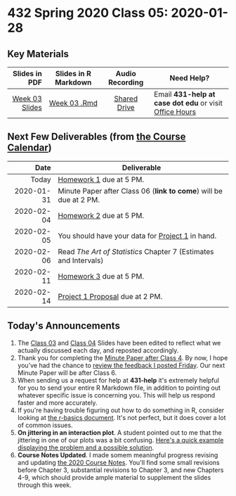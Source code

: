 # 432 Spring 2020 Class 05: 2020-01-28

## Key Materials

Slides in PDF | Slides in R Markdown | Audio Recording | Need Help?
------------: | :------------------: | :--------------: | ---------------------------
[Week 03 Slides](https://github.com/THOMASELOVE/2020-432/blob/master/classes/class05/432_2020_week03.pdf) | [Week 03 .Rmd](https://github.com/THOMASELOVE/2020-432/blob/master/classes/class05/432_2020_week03.Rmd) | [Shared Drive](http://bit.ly/432-2020-audio) | Email **431-help at case dot edu** or visit [Office Hours](https://github.com/THOMASELOVE/2020-432/blob/master/calendar.md#tas-and-office-hours)

## Next Few Deliverables (from [the Course Calendar](https://github.com/THOMASELOVE/2020-432/blob/master/calendar.md))

Date | Deliverable
---------: | -----------------------------------------------------------------------
Today | [Homework 1](https://github.com/THOMASELOVE/2020-432/tree/master/homework/hw01) due at 5 PM.
2020-01-31 | Minute Paper after Class 06 (**link to come**) will be due at 2 PM.
2020-02-04 | [Homework 2](https://github.com/THOMASELOVE/2020-432/tree/master/homework/hw02) due at 5 PM.
2020-02-05 | You should have your data for [Project 1](https://github.com/THOMASELOVE/2020-432/tree/master/projects/project1) in hand.
2020-02-06 | Read *The Art of Statistics* Chapter 7 (Estimates and Intervals)
2020-02-11 | [Homework 3](https://github.com/THOMASELOVE/2020-432/tree/master/homework/hw03) due at 5 PM.
2020-02-14 | [Project 1 Proposal](https://github.com/THOMASELOVE/2020-432/tree/master/projects/project1) due at 2 PM.

## Today's Announcements

1. The [Class 03](https://github.com/THOMASELOVE/2020-432/tree/master/classes/class03) and [Class 04](https://github.com/THOMASELOVE/2020-432/tree/master/classes/class04) Slides have been edited to reflect what we actually discussed each day, and reposted accordingly.
2. Thank you for completing the [Minute Paper after Class 4](http://bit.ly/432-2020-minute-04). By now, I hope you've had the chance to [review the feedback I posted Friday](http://bit.ly/432-2020-minute-04-feedback). Our next Minute Paper will be after Class 6.
3. When sending us a request for help at **431-help** it's extremely helpful for you to send your entire R Markdown file, in addition to pointing out whatever specific issue is concerning you. This will help us respond faster and more accurately.
4. If you're having trouble figuring out how to do something in R, consider looking at [the r-basics document](https://github.com/THOMASELOVE/2020-432/tree/master/r-basics). It's not perfect, but it does cover a lot of common issues.
5. **On jittering in an interaction plot**. A student pointed out to me that the jittering in one of our plots was a bit confusing. [Here's a quick example displaying the problem and a possible solution](https://github.com/THOMASELOVE/2020-432/blob/master/classes/class05/quick_example.md).
6. **Course Notes Updated**. I made somem meaningful progress revising and updating [the 2020 Course Notes](https://thomaselove.github.io/2020-432-book/). You'll find some small revisions before Chapter 3, substantial revisions to Chapter 3, and new Chapters 4-9, which should provide ample material to supplement the slides through this week.

